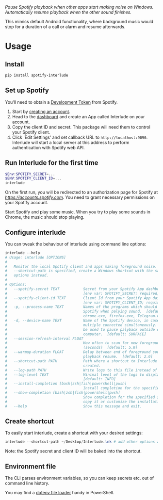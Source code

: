 _Pause Spotify playback when other apps start making noise on Windows._
_Automatically resume playback when the other sound finishes._

This mimics default Android functionality, where background music would stop for
a duration of a call or alarm and resume afterwards.

# Usage

## Install

```powershell
pip install spotify-interlude
```

## Set up Spotify
You'll need to obtain a [Development Token](https://developer.spotify.com/) from Spotify.
1. Start by [creating an account](https://accounts.spotify.com/en/status).
2. Head to the [dashboard](https://developer.spotify.com/dashboard/applications) and create an App called Interlude on your account.
3. Copy the client ID and secret. This package will need them to control your Spotify client.
4. Click 'Edit Settings' and set callback URL to `http://localhost:9090`. Interlude will start a local server at this address to perform authentication with Spotify web API.
 
## Run Interlude for the first time

```powershell
$Env:SPOTIFY_SECRET=...
$ENV:SPOTIFY_CLIENT_ID=...
interlude
```
On the first run, you will be redirected to an authorization page for Spotify at _https://accounts.spotify.com_.
You need to grant necessary permissions on your Spotify account.

Start Spotify and play some music.
When you try to play some sounds in Chrome, the music should stop playing.

## Configure interlude

You can tweak the behaviour of interlude using command line options:

```powershell
interlude --help
# Usage: interlude [OPTIONS]
# 
#   Monitor the local Spotify client and apps making foreground noise. If
#   --shortcut-path is specified, create a Windows shortcut with the same
#   options instead.
# 
# Options:
#   --spotify-secret TEXT           Secret from your Spotify App dashboard.
#                                   [env var: SPOTIFY_SECRET; required]
#   --spotify-client-id TEXT        Client Id from your Spotify App dashboard.
#                                   [env var: SPOTIFY_CLIENT_ID; required]
#   -p, --process-name TEXT         Names of the programs which should pause
#                                   Spotify when palying sound.  [default:
#                                   chrome.exe, firefox.exe, Telegram.exe]
#   -d, --device-name TEXT          Name of the Spotify device, in case you have
#                                   multiple connected simultaneously. This can
#                                   be used to pause palyback outside of this
#                                   computer.  [default: SURFACE]
#   --session-refresh-interval FLOAT
#                                   How often to scan for new foreground apps
#                                   (seconds)  [default: 5.0]
#   --warmup-duration FLOAT         Delay between end of foreground sound and
#                                   playback resume.  [default: 2.0]
#   --shortcut-path PATH            Path where a shortcut to Interlude should be
#                                   created.
#   --log-path PATH                 Write logs to this file instead of stdout
#   --log-level TEXT                Minimal level of the logs to display
#                                   [default: INFO]
#   --install-completion [bash|zsh|fish|powershell|pwsh]
#                                   Install completion for the specified shell.
#   --show-completion [bash|zsh|fish|powershell|pwsh]
#                                   Show completion for the specified shell, to
#                                   copy it or customize the installation.
#   --help                          Show this message and exit.
```

## Create shortcut
To easily start interlude, create a shortcut with your desired settings:
```powershell
interlude --shortcut-path ~/Desktop/Interlude.lnk # add other options as needed
```
Note: the Spotify secret and client ID will be baked into the shortcut.

## Environment file

The CLI parses environment variables, so you can keep secrets etc. out of command line history.

You may find a [dotenv file loader](https://github.com/rajivharris/Set-PsEnv) handy in PowerShell.
